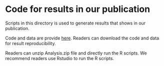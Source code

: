 # Code for results in our publication

Scripts in this directory is used to generate results that shows in our publication.

Code and data are provide [here](https://drive.google.com/open?id=1ki7qvLTCbMcQtHr5Y9DuSm-E1UJnayP4). Readers can download the code and data for result reproducibility.

Readers can unzip Analysis.zip file and directly run the R scripts. We recommend readers use Rstudio to run the R scripts.





